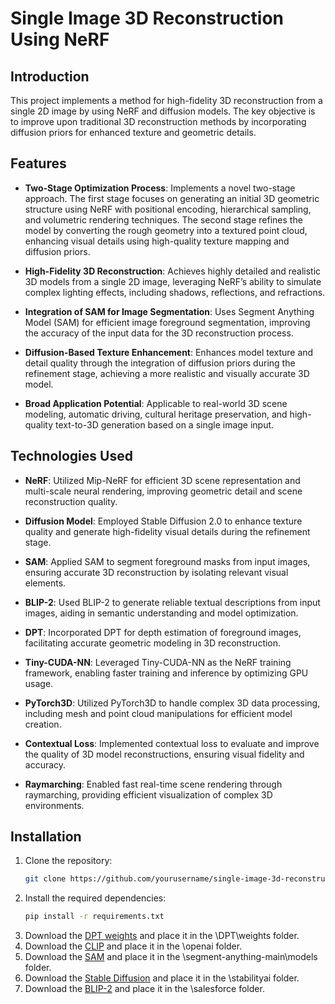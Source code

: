 # Single Image 3D Reconstruction Using NeRF

## Introduction
This project implements a method for high-fidelity 3D reconstruction from a single 2D image by using NeRF and diffusion models. The key objective is to improve upon traditional 3D reconstruction methods by incorporating diffusion priors for enhanced texture and geometric details.

## Features
- **Two-Stage Optimization Process**: Implements a novel two-stage approach. The first stage focuses on generating an initial 3D geometric structure using NeRF with positional encoding, hierarchical sampling, and volumetric rendering techniques. The second stage refines the model by converting the rough geometry into a textured point cloud, enhancing visual details using high-quality texture mapping and diffusion priors.
  
- **High-Fidelity 3D Reconstruction**: Achieves highly detailed and realistic 3D models from a single 2D image, leveraging NeRF’s ability to simulate complex lighting effects, including shadows, reflections, and refractions.

- **Integration of SAM for Image Segmentation**: Uses Segment Anything Model (SAM) for efficient image foreground segmentation, improving the accuracy of the input data for the 3D reconstruction process.

- **Diffusion-Based Texture Enhancement**: Enhances model texture and detail quality through the integration of diffusion priors during the refinement stage, achieving a more realistic and visually accurate 3D model.

- **Broad Application Potential**: Applicable to real-world 3D scene modeling, automatic driving, cultural heritage preservation, and high-quality text-to-3D generation based on a single image input.

## Technologies Used
- **NeRF**: Utilized Mip-NeRF for efficient 3D scene representation and multi-scale neural rendering, improving geometric detail and scene reconstruction quality.
  
- **Diffusion Model**: Employed Stable Diffusion 2.0 to enhance texture quality and generate high-fidelity visual details during the refinement stage.

- **SAM**: Applied SAM to segment foreground masks from input images, ensuring accurate 3D reconstruction by isolating relevant visual elements.

- **BLIP-2**: Used BLIP-2 to generate reliable textual descriptions from input images, aiding in semantic understanding and model optimization.

- **DPT**: Incorporated DPT for depth estimation of foreground images, facilitating accurate geometric modeling in 3D reconstruction.

- **Tiny-CUDA-NN**: Leveraged Tiny-CUDA-NN as the NeRF training framework, enabling faster training and inference by optimizing GPU usage.

- **PyTorch3D**: Utilized PyTorch3D to handle complex 3D data processing, including mesh and point cloud manipulations for efficient model creation.

- **Contextual Loss**: Implemented contextual loss to evaluate and improve the quality of 3D model reconstructions, ensuring visual fidelity and accuracy.

- **Raymarching**: Enabled fast real-time scene rendering through raymarching, providing efficient visualization of complex 3D environments.


## Installation
1. Clone the repository:
   ```bash
   git clone https://github.com/yourusername/single-image-3d-reconstruction.git
2. Install the required dependencies:
   ```bash
   pip install -r requirements.txt
3. Download the [DPT weights](https://github.com/intel-isl/DPT/releases/download/1_0/dpt_hybrid-midas-501f0c75.pt) and place it in the \DPT\weights folder.
4. Download the [CLIP](https://huggingface.co/openai/clip-vit-large-patch14) and place it in the \openai folder.
5. Download the [SAM](https://dl.fbaipublicfiles.com/segment_anything/sam_vit_b_01ec64.pth) and place it in the \segment-anything-main\models folder.
6. Download the [Stable Diffusion](https://huggingface.co/stabilityai/stable-diffusion-2) and place it in the \stabilityai folder.
7. Download the [BLIP-2](https://storage.googleapis.com/sfr-vision-language-research/BLIP/models/model_base.pth) and place it in the \salesforce folder.
